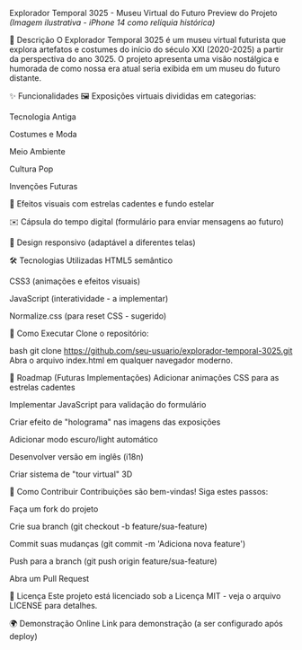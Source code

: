 Explorador Temporal 3025 - Museu Virtual do Futuro
Preview do Projeto *(Imagem ilustrativa - iPhone 14 como relíquia histórica)*

📜 Descrição
O Explorador Temporal 3025 é um museu virtual futurista que explora artefatos e costumes do início do século XXI (2020-2025) a partir da perspectiva do ano 3025. O projeto apresenta uma visão nostálgica e humorada de como nossa era atual seria exibida em um museu do futuro distante.

✨ Funcionalidades
🖼️ Exposições virtuais divididas em categorias:

Tecnologia Antiga

Costumes e Moda

Meio Ambiente

Cultura Pop

Invenções Futuras

🌠 Efeitos visuais com estrelas cadentes e fundo estelar

✉️ Cápsula do tempo digital (formulário para enviar mensagens ao futuro)

📱 Design responsivo (adaptável a diferentes telas)

🛠️ Tecnologias Utilizadas
HTML5 semântico

CSS3 (animações e efeitos visuais)

JavaScript (interatividade - a implementar)

Normalize.css (para reset CSS - sugerido)

🚀 Como Executar
Clone o repositório:

bash
git clone https://github.com/seu-usuario/explorador-temporal-3025.git
Abra o arquivo index.html em qualquer navegador moderno.

🔮 Roadmap (Futuras Implementações)
Adicionar animações CSS para as estrelas cadentes

Implementar JavaScript para validação do formulário

Criar efeito de "holograma" nas imagens das exposições

Adicionar modo escuro/light automático

Desenvolver versão em inglês (i18n)

Criar sistema de "tour virtual" 3D

🤝 Como Contribuir
Contribuições são bem-vindas! Siga estes passos:

Faça um fork do projeto

Crie sua branch (git checkout -b feature/sua-feature)

Commit suas mudanças (git commit -m 'Adiciona nova feature')

Push para a branch (git push origin feature/sua-feature)

Abra um Pull Request

📄 Licença
Este projeto está licenciado sob a Licença MIT - veja o arquivo LICENSE para detalhes.

🌍 Demonstração Online
Link para demonstração (a ser configurado após deploy)
